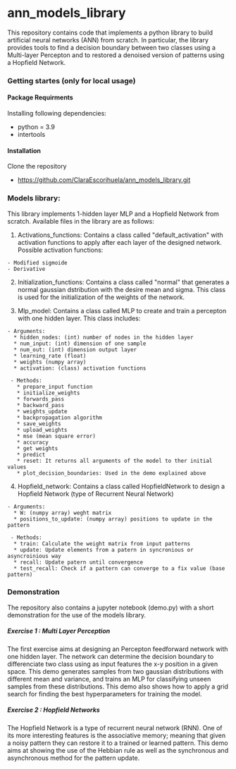 # ann_models_library

This repository contains code that implements a python library to build artificial neural networks (ANN) from scratch. In particular, the library provides tools to find a decision boundary between two classes using a Multi-layer Percepton and to restored a denoised version of patterns using a Hopfield Network. 

### Getting startes (only for local usage)
#### Package Requirments

Installing following dependencies:
- python = 3.9
- intertools

#### Installation
Clone the repository

* https://github.com/ClaraEscorihuela/ann_models_library.git


### Models library:

This library implements 1-hidden layer MLP and a Hopfield Network from scratch. Available files in the library are as follows:

  1. Activations_functions: Contains a class called "default_activation" with activation functions to apply after each layer of the designed network. Possible activation functions:
  
    - Modified sigmoide
    - Derivative
                          
  2. Initialization_functions: Contains a class called "normal" that generates a normal gaussian dstribution with the desire mean and sigma. This class is used for the                                    initialization of the weights of the network. 
  
  3. Mlp_model: Contains a class called MLP to create and train a percepton with one hidden layer. This class includes:
                             
    - Arguments:
      * hidden_nodes: (int) number of nodes in the hidden layer
      * num_input: (int) dimension of one sample
      * num_out: (int) dimension output layer 
      * learning_rate (float)
      * weights (numpy array)
      * activation: (class) activation functions

     - Methods:
       * prepare_input function
       * initialize_weights
       * forwards_pass
       * backward_pass
       * weights_update
       * backpropagation algorithm
       * save_weights 
       * upload_weights
       * mse (mean square error)
       * accuracy 
       * get weights
       * predict
       * reset: It returns all arguments of the model to ther initial values
       * plot_decision_boundaries: Used in the demo explained above

  4. Hopfield_network: Contains a class called HopfieldNetwork to design a Hopfield Network (type of Recurrent Neural Network)
                              
    - Arguments:
      * W: (numpy array) weght matrix
      * positions_to_update: (numpy array) positions to update in the pattern 

     - Methods:
      * train: Calculate the weight matrix from input patterns
      * update: Update elements from a patern in syncronious or asyncroinious way
      * recall: Update patern until convergence
      * test_recall: Check if a pattern can converge to a fix value (base pattern)
                              
### Demonstration
The repository also contains a jupyter notebook (demo.py) with a short demonstration for the use of the models library. 
 
##### Exercise 1 : Multi Layer Perception 
The first exercise aims at designing an Percepton feedforward network with one hidden layer. The network can determine the decision boundary to differenciate two class using as input features the x-y position in a given space. This demo generates samples from two gaussian distributions with different mean and variance, and trains an MLP for classifying unseen samples from these distributions. This demo also shows how to apply a grid search for finding the best hyperparameters for training the model.
 
##### Exercise 2 : Hopfield Networks
The Hopfield Network is a type of recurrent neural network (RNN). One of its more interesting features is the associative memory; meaning that given a noisy pattern they can restore it to a trained or learned pattern. This demo aims at showing the use of the Hebbian rule as well as the synchronous and asynchronous method for the pattern update. 
 
                              
                              
                              
                              


